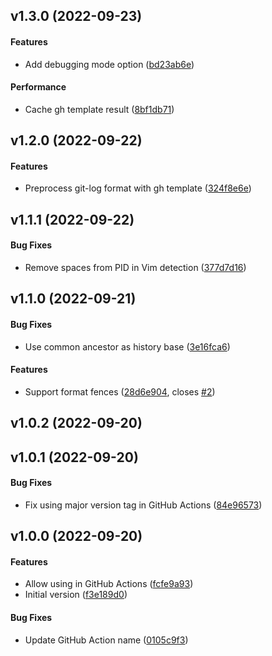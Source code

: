 <a name="v1.3.0"></a>
## v1.3.0 (2022-09-23)


#### Features

*   Add debugging mode option ([bd23ab6e](https://github.com/Frederick888/gh-ph/commit/bd23ab6e628a29488c83a0f8b2a922be18466536))

#### Performance

*   Cache gh template result ([8bf1db71](https://github.com/Frederick888/gh-ph/commit/8bf1db717f4ad26b013a166ed144f9be21e11cc9))



<a name="v1.2.0"></a>
## v1.2.0 (2022-09-22)


#### Features

*   Preprocess git-log format with gh template ([324f8e6e](https://github.com/Frederick888/gh-ph/commit/324f8e6eb679f795e12d84c29c10df4e12a09394))



<a name="v1.1.1"></a>
## v1.1.1 (2022-09-22)


#### Bug Fixes

*   Remove spaces from PID in Vim detection ([377d7d16](https://github.com/Frederick888/gh-ph/commit/377d7d163ee3a238c9371355fc5103d6babb164a))



<a name="v1.1.0"></a>
## v1.1.0 (2022-09-21)


#### Bug Fixes

*   Use common ancestor as history base ([3e16fca6](https://github.com/Frederick888/gh-ph/commit/3e16fca61495c5da8fa25e652cc34bef7145c7e8))

#### Features

*   Support format fences ([28d6e904](https://github.com/Frederick888/gh-ph/commit/28d6e904c5a692c99599aa1405fb10f50e8796a7), closes [#2](https://github.com/Frederick888/gh-ph/issues/2))



<a name="v1.0.2"></a>
## v1.0.2 (2022-09-20)




<a name="v1.0.1"></a>
## v1.0.1 (2022-09-20)


#### Bug Fixes

*   Fix using major version tag in GitHub Actions ([84e96573](https://github.com/Frederick888/gh-ph/commit/84e96573dcf11309ea2db1ac3235b76ca922e0ff))



<a name="v1.0.0"></a>
## v1.0.0 (2022-09-20)


#### Features

*   Allow using in GitHub Actions ([fcfe9a93](https://github.com/Frederick888/gh-ph/commit/fcfe9a93e02057f5449be47917b5cdd44425d78c))
*   Initial version ([f3e189d0](https://github.com/Frederick888/gh-ph/commit/f3e189d01089d264bf3720240a966b131ba19f79))

#### Bug Fixes

*   Update GitHub Action name ([0105c9f3](https://github.com/Frederick888/gh-ph/commit/0105c9f3e8454dda6dbeeb032ba6e7aec437ec7f))



